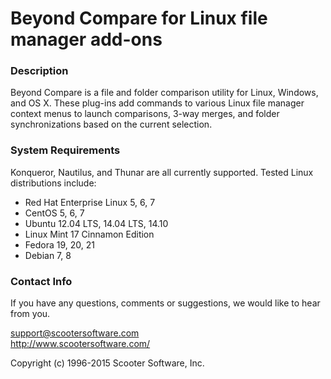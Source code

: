 # Beyond Compare for Linux file manager add-ons  

### Description
Beyond Compare is a file and folder comparison utility for Linux, Windows, and OS X.  These plug-ins add commands to various Linux file manager context menus to launch comparisons, 3-way merges, and folder synchronizations based on the current selection.  

### System Requirements

Konqueror, Nautilus, and Thunar are all currently supported.  Tested Linux distributions include:

* Red Hat Enterprise Linux 5, 6, 7
* CentOS 5, 6, 7
* Ubuntu 12.04 LTS, 14.04 LTS, 14.10
* Linux Mint 17 Cinnamon Edition
* Fedora 19, 20, 21
* Debian 7, 8

### Contact Info
If you have any questions, comments or suggestions, we would like to hear from
you.

<support@scootersoftware.com>  
<http://www.scootersoftware.com/>

Copyright (c) 1996-2015 Scooter Software, Inc.